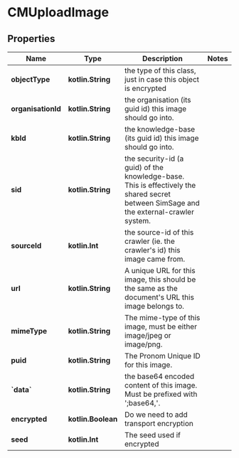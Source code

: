 
# CMUploadImage

## Properties
Name | Type | Description | Notes
------------ | ------------- | ------------- | -------------
**objectType** | **kotlin.String** | the type of this class, just in case this object is encrypted | 
**organisationId** | **kotlin.String** | the organisation (its guid id) this image should go into. | 
**kbId** | **kotlin.String** | the knowledge-base (its guid id) this image should go into. | 
**sid** | **kotlin.String** | the security-id (a guid) of the knowledge-base.  This is effectively the shared secret between SimSage and the external-crawler system. | 
**sourceId** | **kotlin.Int** | the source-id of this crawler (ie. the crawler&#39;s id) this image came from. | 
**url** | **kotlin.String** | A unique URL for this image, this should be the same as the document&#39;s URL this image belongs to. | 
**mimeType** | **kotlin.String** | The mime-type of this image, must be either image/jpeg or image/png. | 
**puid** | **kotlin.String** | The Pronom Unique ID for this image. | 
**&#x60;data&#x60;** | **kotlin.String** | the base64 encoded content of this image.  Must be prefixed with &#39;;base64,&#39;. | 
**encrypted** | **kotlin.Boolean** | Do we need to add transport encryption | 
**seed** | **kotlin.Int** | The seed used if encrypted | 



